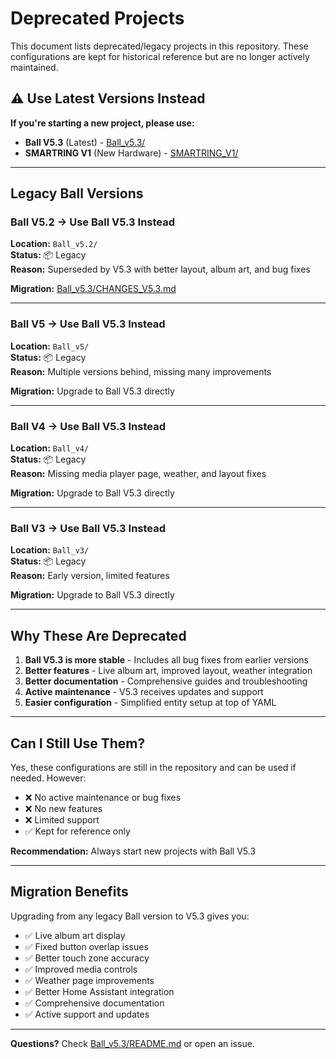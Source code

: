 # Deprecated Projects

This document lists deprecated/legacy projects in this repository. These configurations are kept for historical reference but are no longer actively maintained.

## ⚠️ Use Latest Versions Instead

**If you're starting a new project, please use:**
- **Ball V5.3** (Latest) - [Ball_v5.3/](Ball_v5.3/)
- **SMARTRING V1** (New Hardware) - [SMARTRING_V1/](SMARTRING_V1/)

---

## Legacy Ball Versions

### Ball V5.2 → Use Ball V5.3 Instead
**Location:** `Ball_v5.2/`  
**Status:** 📦 Legacy  
**Reason:** Superseded by V5.3 with better layout, album art, and bug fixes

**Migration:** [Ball_v5.3/CHANGES_V5.3.md](Ball_v5.3/CHANGES_V5.3.md)

---

### Ball V5 → Use Ball V5.3 Instead
**Location:** `Ball_v5/`  
**Status:** 📦 Legacy  
**Reason:** Multiple versions behind, missing many improvements

**Migration:** Upgrade to Ball V5.3 directly

---

### Ball V4 → Use Ball V5.3 Instead
**Location:** `Ball_v4/`  
**Status:** 📦 Legacy  
**Reason:** Missing media player page, weather, and layout fixes

**Migration:** Upgrade to Ball V5.3 directly

---

### Ball V3 → Use Ball V5.3 Instead
**Location:** `Ball_v3/`  
**Status:** 📦 Legacy  
**Reason:** Early version, limited features

**Migration:** Upgrade to Ball V5.3 directly

---

## Why These Are Deprecated

1. **Ball V5.3 is more stable** - Includes all bug fixes from earlier versions
2. **Better features** - Live album art, improved layout, weather integration
3. **Better documentation** - Comprehensive guides and troubleshooting
4. **Active maintenance** - V5.3 receives updates and support
5. **Easier configuration** - Simplified entity setup at top of YAML

---

## Can I Still Use Them?

Yes, these configurations are still in the repository and can be used if needed. However:

- ❌ No active maintenance or bug fixes
- ❌ No new features
- ❌ Limited support
- ✅ Kept for reference only

**Recommendation:** Always start new projects with Ball V5.3

---

## Migration Benefits

Upgrading from any legacy Ball version to V5.3 gives you:

- ✅ Live album art display
- ✅ Fixed button overlap issues
- ✅ Better touch zone accuracy
- ✅ Improved media controls
- ✅ Weather page improvements
- ✅ Better Home Assistant integration
- ✅ Comprehensive documentation
- ✅ Active support and updates

---

**Questions?** Check [Ball_v5.3/README.md](Ball_v5.3/README.md) or open an issue.
